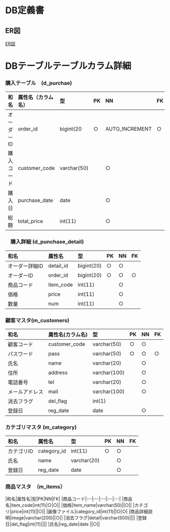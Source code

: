 # DB定義書
## ER図
[ER図](https://github.com/Aso2001014/2021sys-design/blob/main/kadai23.md "ER図はこちら" )

# DBテーブルテーブルカラム詳細

### 購入テーブル　(d_purchae)
|和名|属性名（カラム名）|型|PK|NN|FK|
|:--|:--|:--|:--|:--|:--|
|オーダーID|order_id|bigint(20|○|AUTO_INCREMENT|○||
|購入コード|customer_code|varchar(50)||○||
|購入日|purchase_date|date||○||
|総額|total_price|int(11)||○||

### 　購入詳細 (d_punchase_detail)
|和名|属性名|型|PK|NN|FK|
|:--|:--|:--|:--|:--|:--|
|オーダー詳細ID|detail_id|bigint(20)|○|○||
|オーダーID|order_id|bigint(20)|○|○|○|
|商品コード|item_code|int(11)||○||
|価格|price|int(11)||○|| 
|数量|num|int(11)||○|| 

### 顧客マスタ(m_customers)
|和名|属性名(カラム名)|型|PK|NN|FK|
|:--|:--|:--|:--|:--|:--|
|顧客コード|customer_code|varchar(50)|○|○||
|パスワード|pass|varchar(50)|○|○|○|
|氏名|name|varchar(20)||○||
|住所|address|varchar(100)||○||
|電話番号|tel|varchar(20)||○||
|メールアドレス|mail|varchar(100)||○||
|消去フラグ|del_flag|int(1)||||
|登録日|reg_date|date||○||

### カテゴリマスタ (m_category)
|和名|属性名|型|PK|NN|FK|
|:--|:--|:--|:--|:--|:--|
|カテゴリID|category_id|int(11)|○|○||
|氏名|name|varchar(20)||○||
|登録日|reg_date|date||○|| 

### 商品マスタ　（m_items）
|和名|属性名|型|PK|NN|FK|
|商品コード|:--|:--|:--|:--|:--|
|商品名|item_code|int(11)|○|○||
|価格|item_name|varchar(50)||○|| 
|カテゴリ|price|int(11)||○||
|画像ファイル|category_id|int(11)||○|○|
|商品詳細説明|image|varchar(200)||○||
|消去フラグ|detail|varchar(500)|||| 
|登録日|del_flag|int(11)||||
|氏名|reg_date|date ||○||

